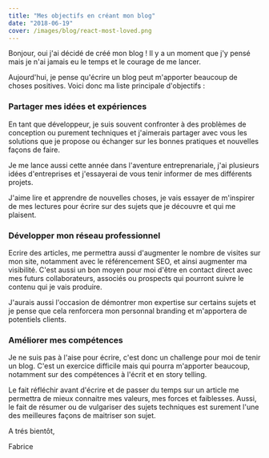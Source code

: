 ```yaml
---
title: "Mes objectifs en créant mon blog"
date: "2018-06-19"
cover: /images/blog/react-most-loved.png
---
```


Bonjour, oui j'ai décidé de créé mon blog ! Il y a un moment que j'y pensé mais je n'ai jamais eu le temps et le courage de me lancer.

Aujourd'hui, je pense qu'écrire un blog peut m'apporter beaucoup de choses positives. Voici donc ma liste principale d'objectifs :

### Partager mes idées et expériences

En tant que développeur, je suis souvent confronter à des problèmes de conception ou purement techniques et j'aimerais partager avec vous les solutions que je propose ou échanger sur les bonnes pratiques et nouvelles façons de faire.

Je me lance aussi cette année dans l'aventure entreprenariale, j'ai plusieurs idées d'entreprises et j'essayerai de vous tenir informer de mes différents projets.

J'aime lire et apprendre de nouvelles choses, je vais essayer de m'inspirer de mes lectures pour écrire sur des sujets que je découvre et qui me plaisent.


### Développer mon réseau professionnel

Ecrire des articles, me permettra aussi d'augmenter le nombre de visites sur mon site, notamment avec le référencement SEO, et ainsi augmenter ma visibilité.
C'est aussi un bon moyen pour moi d'être en contact direct avec mes futurs collaborateurs, associés ou prospects qui pourront suivre le contenu qui je vais produire.

J'aurais aussi l'occasion de démontrer mon expertise sur certains sujets et je pense que cela renforcera mon personnal branding et m'apportera de potentiels clients.


### Améliorer mes compétences

Je ne suis pas à l'aise pour écrire, c'est donc un challenge pour moi de tenir un blog. C'est un exercice difficile mais qui pourra m'apporter beaucoup, notamment sur des compétences à l'écrit et en story telling.

Le fait réfléchir avant d'écrire et de passer du temps sur un article me permettra de mieux connaitre mes valeurs, mes forces et faiblesses.
Aussi, le fait de résumer ou de vulgariser des sujets techniques est surement l'une des meilleures façons de maitriser son sujet.

A trés bientôt,

Fabrice
